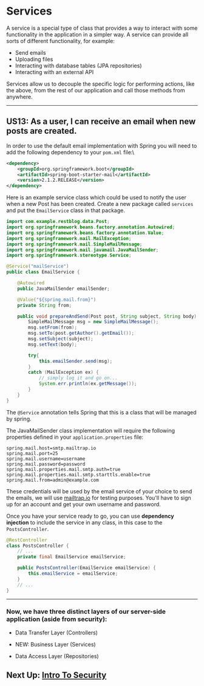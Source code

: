 # Services

A service is a special type of class that provides a way to interact with some
functionality in the application in a simpler way. A service can provide all
sorts of different functionality, for example:

- Send emails
- Uploading files
- Interacting with database tables (JPA repositories)
- Interacting with an external API

Services allow us to decouple the specific logic for performing actions, like the
above, from the rest of our application and call those methods from anywhere.


---
## US13: As a user, I can receive an email when new posts are created.
In order to use the default email implementation with Spring you will need to add the following dependency to your `pom.xml` file:\

```xml
<dependency>
    <groupId>org.springframework.boot</groupId>
    <artifactId>spring-boot-starter-mail</artifactId>
    <version>2.1.2.RELEASE</version>
</dependency>
```

Here is an example service class which could be used to notify the user when a new Post has been created. Create a new package called `services` and put the `EmailService` class in that package.

```java
import com.example.restblog.data.Post;
import org.springframework.beans.factory.annotation.Autowired;
import org.springframework.beans.factory.annotation.Value;
import org.springframework.mail.MailException;
import org.springframework.mail.SimpleMailMessage;
import org.springframework.mail.javamail.JavaMailSender;
import org.springframework.stereotype.Service;

@Service("mailService")
public class EmailService {

    @Autowired
    public JavaMailSender emailSender;

    @Value("${spring.mail.from}")
    private String from;

    public void prepareAndSend(Post post, String subject, String body) {
        SimpleMailMessage msg = new SimpleMailMessage();
        msg.setFrom(from);
        msg.setTo(post.getAuthor().getEmail());
        msg.setSubject(subject);
        msg.setText(body);

        try{
            this.emailSender.send(msg);
        }
        catch (MailException ex) {
            // simply log it and go on...
            System.err.println(ex.getMessage());
        }
    }
}
```

The `@Service` annotation tells Spring that this is a class that will be managed
by spring.

The JavaMailSender class implementation will require the following properties defined in your `application.properties` file:

```text
spring.mail.host=smtp.mailtrap.io
spring.mail.port=25
spring.mail.username=username
spring.mail.password=password
spring.mail.properties.mail.smtp.auth=true
spring.mail.properties.mail.smtp.starttls.enable=true
spring.mail.from=admin@example.com 
```
These credentials will be used by the email service of your choice to send the emails, we will use [mailtrap.io](https://mailtrap.io) for testing purposes. You'll have to sign up for an account and get your own username and password.

Once you have your service ready to go, you can use **dependency injection** to include the service in any class, in this case to the `PostsController`.


```java
@RestController
class PostsController {
    // ...
    private final EmailService emailService;

    public PostsController(EmailService emailService) {
        this.emailService = emailService;
    }
    // ...
}
```


---
### Now, we have three distinct layers of our server-side application (aside from security):

- Data Transfer Layer (Controllers)
  

- NEW: Business Layer (Services)
  

- Data Access Layer (Repositories)


## Next Up: [Intro To Security](../v-security/18-intro-to-security.md)


